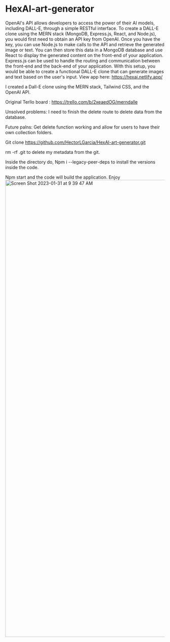 # HexAI-art-generator

OpenAI's API allows developers to access the power of their AI models, including DALL-E, through a simple RESTful interface. To create a DALL-E clone using the MERN stack (MongoDB, Express.js, React, and Node.js), you would first need to obtain an API key from OpenAI. Once you have the key, you can use Node.js to make calls to the API and retrieve the generated image or text. You can then store this data in a MongoDB database and use React to display the generated content on the front-end of your application. Express.js can be used to handle the routing and communication between the front-end and the back-end of your application. With this setup, you would be able to create a functional DALL-E clone that can generate images and text based on the user's input.
View app here: https://hexai.netlify.app/

I created a Dall-E clone using the MERN stack, Tailwind CSS, and the OpenAI API.

Original Terllo board : https://trello.com/b/2xeaedOG/merndalle

Unsolved problems: I need to finish the delete route to delete data from the database.

Future palns: Get delete function working and allow for users to have their own collection folders.

Git clone https://github.com/HectorLGarcia/HexAI-art-generator.git

rm -rf .git to delete my metadata from the git.

Inside the directory do, Npm i --legacy-peer-deps to install the versions inside the code.

Npm start and the code will build the application. Enjoy
<img width="1440" alt="Screen Shot 2023-01-31 at 9 39 47 AM" src="https://user-images.githubusercontent.com/104799041/215823800-3f66a150-064c-4cad-8284-0ddece0988a8.png">
